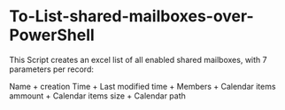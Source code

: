 # To-List-shared-mailboxes-over-PowerShell
This Script creates an excel list of all enabled shared mailboxes,
with 7 parameters per record:

Name + creation Time + Last modified time + Members + Calendar items ammount + Calendar items size + Calendar path